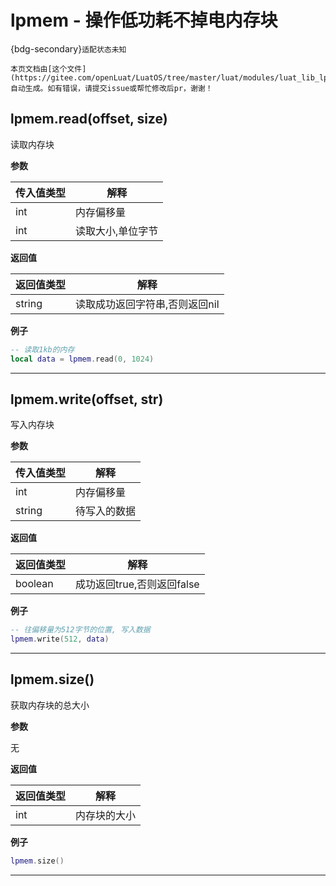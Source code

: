 # lpmem - 操作低功耗不掉电内存块

{bdg-secondary}`适配状态未知`

```{note}
本页文档由[这个文件](https://gitee.com/openLuat/LuatOS/tree/master/luat/modules/luat_lib_lpmem.c)自动生成。如有错误，请提交issue或帮忙修改后pr，谢谢！
```


## lpmem.read(offset, size)



读取内存块

**参数**

|传入值类型|解释|
|-|-|
|int|内存偏移量|
|int|读取大小,单位字节|

**返回值**

|返回值类型|解释|
|-|-|
|string|读取成功返回字符串,否则返回nil|

**例子**

```lua
-- 读取1kb的内存
local data = lpmem.read(0, 1024)

```

---

## lpmem.write(offset, str)



写入内存块

**参数**

|传入值类型|解释|
|-|-|
|int|内存偏移量|
|string|待写入的数据|

**返回值**

|返回值类型|解释|
|-|-|
|boolean|成功返回true,否则返回false|

**例子**

```lua
-- 往偏移量为512字节的位置, 写入数据
lpmem.write(512, data)

```

---

## lpmem.size()



获取内存块的总大小

**参数**

无

**返回值**

|返回值类型|解释|
|-|-|
|int|内存块的大小|

**例子**

```lua
lpmem.size()

```

---

